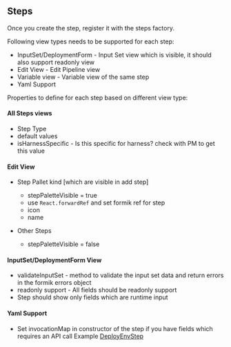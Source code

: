 ## Steps

Once you create the step, register it with the steps factory.

Following view types needs to be supported for each step:

- InputSet/DeploymentForm - Input Set view which is visible, it should also support readonly view
- Edit View - Edit Pipeline view
- Variable view - Variable view of the same step
- Yaml Support

Properties to define for each step based on different view type:

#### All Steps views

- Step Type
- default values
- isHarnessSpecific - Is this specific for harness? check with PM to get this value

#### Edit View

- Step Pallet kind [which are visible in add step]

  - stepPaletteVisible = true
  - use `React.forwardRef` and set formik ref for step
  - icon
  - name

- Other Steps
  - stepPaletteVisible = false

#### InputSet/DeploymentForm View

- validateInputSet - method to validate the input set data and return errors in the formik errors object
- readonly support - All fields should be readonly support
- Step should show only fields which are runtime input

#### Yaml Support

- Set invocationMap in constructor of the step if you have fields which requires an API call Example [DeployEnvStep](https://github.com/wings-software/nextgenui/blob/df7ee50d888785d5341cdf7dad67904d004b4757/src/modules/75-cd/components/PipelineSteps/DeployEnvStep/DeployEnvStep.tsx#L401)
